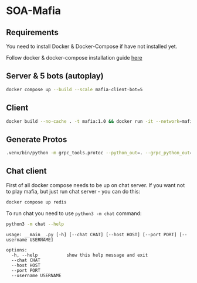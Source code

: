 # SOA-Mafia

## Requirements

You need to install Docker & Docker-Compose if have not installed yet.

Follow docker & docker-compose installation guide [here](https://docs.docker.com/engine/install/ubuntu/#install-using-the-repository)

## Server & 5 bots (autoplay)

```bash
docker compose up --build --scale mafia-client-bot=5
```

## Client

```bash
docker build --no-cache . -t mafia:1.0 && docker run -it --network=mafia-network mafia:1.0 --role client
```

## Generate Protos

```bash
.venv/bin/python -m grpc_tools.protoc --python_out=. --grpc_python_out=. --pyi_out=. -I . app/grpc/schema.proto
```

## Chat client
First of all docker compose needs to be up on chat server. If you want not to play mafia, but just run chat server - you can do this:

```bash
docker compose up redis
```
То run chat you need to use `python3 -m chat` command:

```bash
python3 -m chat --help
```
```
usage: __main__.py [-h] [--chat CHAT] [--host HOST] [--port PORT] [--username USERNAME]

options:
  -h, --help           show this help message and exit
  --chat CHAT
  --host HOST
  --port PORT
  --username USERNAME
```

